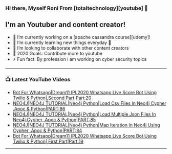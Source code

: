 ### Hi there, Myself Roni From [totaltechnology][youtube] 👋

## I'm an Youtuber and content creator!
- 🔭 I’m currently working on a [apache cassandra course][udemy]!
- 🌱 I’m currently learning new things everyday 🤣
- 👯 I’m looking to collaborate with other content creators
- 🥅 2020 Goals: Contribute more to youtube
- ⚡ Fun fact: By profession i am working on cyber security topics



---

### 📺 Latest YouTube Videos
<!-- YOUTUBE:START -->
- [Bot For Whatsapp|Dream11 IPL2020 Whatsapp Live Score Bot Using Twilio & Python|,Second Part|Part:20](https://www.youtube.com/watch?v=HTsTyI7yIOw)
- [NEO4J|NEO4J TUTORIAL|Neo4j Python|Load Csv Files In Neo4j  Cypher ,Apoc & Python|PART:86](https://www.youtube.com/watch?v=qlAKodMhQDM)
- [NEO4J|NEO4J TUTORIAL|Neo4j Python|Load Multiple Json Files In Neo4j  Cypher ,Apoc & Python|PART:85](https://www.youtube.com/watch?v=Lg7IIuTr6Ek)
- [NEO4J|NEO4J TUTORIAL|Neo4j Python|Map Iteration In Neo4j Using Cypher ,Apoc & Python|PART:84](https://www.youtube.com/watch?v=DQrv_IFHJ9I)
- [Bot For Whatsapp|Dream11 IPL2020 Whatsapp Live Score Bot Using Twilio & Python|,First Part|Part:19](https://www.youtube.com/watch?v=wGVblwnPe2c)
<!-- YOUTUBE:END -->

---


